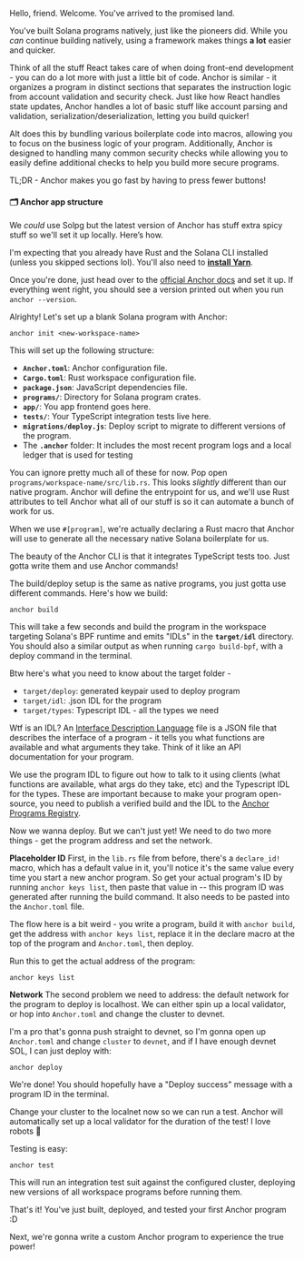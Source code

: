 Hello, friend. Welcome. You've arrived to the promised land. 

You've built Solana programs natively, just like the pioneers did. While you *can* continue building natively, using a framework makes things **a lot** easier and quicker. 

Think of all the stuff React takes care of when doing front-end development - you can do a lot more with just a little bit of code. Anchor is similar - it organizes a program in distinct sections that separates the instruction logic from account validation and security check. Just like how React handles state updates, Anchor handles a lot of basic stuff like account parsing and validation, serialization/deserialization, letting you build quicker!

AIt does this by bundling various boilerplate code into macros, allowing you to focus on the business logic of your program. Additionally, Anchor is designed to handling many common security checks while allowing you to easily define additional checks to help you build more secure programs.

TL;DR - Anchor makes you go fast by having to press fewer buttons!

#### 🗂 Anchor app structure
We *could* use Solpg but the latest version of Anchor has stuff extra spicy stuff so we'll set it up locally. Here’s how.

I'm expecting that you already have Rust and the Solana CLI installed (unless you skipped sections lol). You'll also need to **[install Yarn](https://yarnpkg.com/getting-started/install)**.

Once you're done, just head over to the [official Anchor docs](https://www.anchor-lang.com/docs/installation) and set it up. If everything went right, you should see a version printed out when you run `anchor --version`.

Alrighty! Let's set up a blank Solana program with Anchor:
```
anchor init <new-workspace-name>
```

This will set up the following structure:
- **`Anchor.toml`**: Anchor configuration file.
- **`Cargo.toml`**: Rust workspace configuration file.
- **`package.json`**: JavaScript dependencies file.
- **`programs/`**: Directory for Solana program crates.
- **`app/`**: You app frontend goes here.
- **`tests/`**: Your TypeScript integration tests live here.
- **`migrations/deploy.js`**: Deploy script to migrate to different versions of the program.
- The **`.anchor`** folder: It includes the most recent program logs and a local ledger that is used for testing

You can ignore pretty much all of these for now. Pop open `programs/workspace-name/src/lib.rs`. This looks *slightly* different than our native program. Anchor will define the entrypoint for us, and we'll use Rust attributes to tell Anchor what all of our stuff is so it can automate a bunch of work for us.

When we use `#[program]`, we're actually declaring a Rust macro that Anchor will use to generate all the necessary native Solana boilerplate for us.

The beauty of the Anchor CLI is that it integrates TypeScript tests too. Just gotta write them and use Anchor commands!

The build/deploy setup is the same as native programs, you just gotta use different commands. Here's how we build:
```
anchor build
```

This will take a few seconds and build the program in the workspace targeting Solana's BPF runtime and emits "IDLs" in the **`target/idl`** directory. You should also a similar output as when running `cargo build-bpf`, with a deploy command in the terminal.

Btw here's what you need to know about the target folder -
- `target/deploy`: generated keypair used to deploy program
- `target/idl`: .json IDL for the program 
- `target/types`: Typescript IDL - all the types we need

Wtf is an IDL? An [Interface Description Language](https://en.wikipedia.org/wiki/Interface_description_language) file is a JSON file that describes the interface of a program - it tells you what functions are available and what arguments they take. Think of it like an API documentation for your program.

We use the program IDL to figure out how to talk to it using clients (what functions are available, what args do they take, etc) and the Typescript IDL for the types. These are important because to make your program open-source, you need to publish a verified build and the IDL to the [Anchor Programs Registry](https://www.apr.dev/).

Now we wanna deploy. But we can't just yet! We need to do two more things - get the program address and set the network.

**Placeholder ID**
First, in the `lib.rs` file from before, there's a `declare_id!` macro, which has a default value in it, you'll notice it's the same value every time you start a new anchor program. So get your actual program's ID by running `anchor keys list`, then paste that value in -- this program ID was generated after running the build command. It also needs to be pasted into the `Anchor.toml` file.

The flow here is a bit weird - you write a program, build it with `anchor build`, get the address with `anchor keys list`, replace it in the declare macro at the top of the program and `Anchor.toml`, then deploy. 

Run this to get the actual address of the program:
```
anchor keys list
```

**Network**
The second problem we need to address: the default network for the program to deploy is localhost. We can either spin up a local validator, or hop into `Anchor.toml` and change the cluster to devnet.

I'm a pro that's gonna push straight to devnet, so I'm gonna open up `Anchor.toml` and change `cluster` to `devnet`, and if I have enough devnet SOL, I can just deploy with:
```
anchor deploy
```

We're done! You should hopefully have a "Deploy success" message with a program ID in the terminal.

Change your cluster to the localnet now so we can run a test. Anchor will automatically set up a local validator for the duration of the test! I love robots 🤖

Testing is easy:
```
anchor test
```

This will run an integration test suit against the configured cluster, deploying new versions of all workspace programs before running them.

That's it! You've just built, deployed, and tested your first Anchor program :D

Next, we're gonna write a custom Anchor program to experience the true power!
